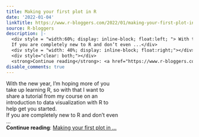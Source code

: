 ```yaml
---
title: Making your first plot in R
date: '2022-01-04'
linkTitle: https://www.r-bloggers.com/2022/01/making-your-first-plot-in-r/
source: R-bloggers
description: |-
  <div style = "width:60%; display: inline-block; float:left; "> With the new year, I’m hoping more of you take up learning R, so with that I want to share a tutorial from my course on an introduction to data visualization with R to help get you started.<br />
  If you are completely new to R and don’t even ...</div>
  <div style = "width: 40%; display: inline-block; float:right;"></div>
  <div style="clear: both;"></div>
  <strong>Continue reading</strong>: <a href="https://www.r-bloggers.com/2022/01/making-your-first-plot-in-r/">Making your first plot in ...
disable_comments: true
---
```

<div style = "width:60%; display: inline-block; float:left; "> With the new year, I’m hoping more of you take up learning R, so with that I want to share a tutorial from my course on an introduction to data visualization with R to help get you started.<br />
If you are completely new to R and don’t even ...</div>
<div style = "width: 40%; display: inline-block; float:right;"></div>
<div style="clear: both;"></div>
<strong>Continue reading</strong>: <a href="https://www.r-bloggers.com/2022/01/making-your-first-plot-in-r/">Making your first plot in ...